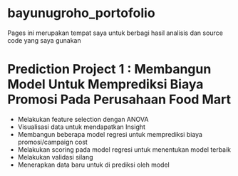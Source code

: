 # bayunugroho_portofolio
Pages ini merupakan tempat saya untuk berbagi hasil analisis dan source code yang saya gunakan

# Prediction Project 1 : Membangun Model Untuk Memprediksi Biaya Promosi Pada Perusahaan Food Mart
* Melakukan feature selection dengan ANOVA
* Visualisasi data untuk mendapatkan Insight
* Membangun beberapa model regresi untuk memprediksi biaya promosi/campaign cost
* Melakukan scoring pada model regresi untuk menentukan model terbaik
* Melakukan validasi silang
* Menerapkan data baru untuk di prediksi oleh model




